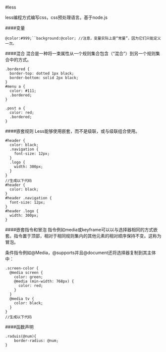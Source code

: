 #less

less编程方式编写css，css预处理语言。基于node.js


####变量
```less
@color:#999;``background:@color; //注意，变量实际上是“常量”，因为它们只能定义一次。
``` 
####混合
混合是一种将一束属性从一个规则集合包含（“混合”）到另一个规则集合中的方式。
```less
.bordered {
  border-top: dotted 1px black;
  border-bottom: solid 2px black;
}
#menu a {
  color: #111;
  .bordered;
}

.post a {
  color: red;
  .bordered;
}
```
####嵌套规则
Less能够使用嵌套，而不是级联，或与级联组合使用。
```less
#header {
  color: black;
  .navigation {
    font-size: 12px;
  }
  .logo {
    width: 300px;
  }
}
//生成以下代码
#header {
  color: black;
}
#header .navigation {
  font-size: 12px;
}
#header .logo {
  width: 300px;
}
```
####嵌套指令和冒泡
指令例如media或keyframe可以以与选择器相同的方式嵌套。指令置​​于顶部，相对于相同规则集内的其他元素的相对顺序保持不变。这称为冒泡。

条件指令例如@Media，@supports并且@document还将选择器复制到其主体中：
```less
.screen-color {
  @media screen {
    color: green;
    @media (min-width: 768px) {
      color: red;
    }
  }
  @media tv {
    color: black;
  }
}
//生成以下代码
```
####函数声明
```less
.raduis(@num){
	border-radius: @num;
}
```